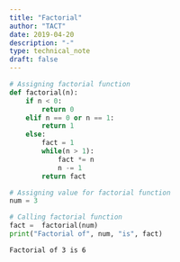 ```yaml
---
title: "Factorial"
author: "TACT"
date: 2019-04-20
description: "-"
type: technical_note
draft: false
---
```


```python
# Assigning factorial function
def factorial(n): 
    if n < 0: 
        return 0
    elif n == 0 or n == 1: 
        return 1
    else: 
        fact = 1
        while(n > 1): 
            fact *= n 
            n -= 1
        return fact 
```


```python
# Assigning value for factorial function
num = 3
```


```python
# Calling factorial function
fact =  factorial(num)
print("Factorial of", num, "is", fact) 
```

    Factorial of 3 is 6

